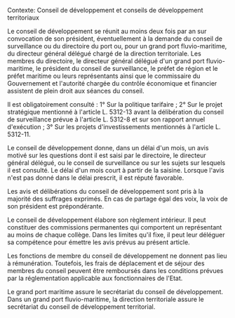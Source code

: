 Contexte: Conseil de développement et conseils de développement territoriaux

Le conseil de développement se réunit au moins deux fois par an sur convocation de son président, éventuellement à la demande du conseil de surveillance ou du directoire du port ou, pour un grand port fluvio-maritime, du directeur général délégué chargé de la direction territoriale. Les membres du directoire, le directeur général délégué d'un grand port fluvio-maritime, le président du conseil de surveillance, le préfet de région et le préfet maritime ou leurs représentants ainsi que le commissaire du Gouvernement et l'autorité chargée du contrôle économique et financier assistent de plein droit aux séances du conseil.

Il est obligatoirement consulté : 1° Sur la politique tarifaire ; 2° Sur le projet stratégique mentionné à l'article L. 5312-13 avant la délibération du conseil de surveillance prévue à l'article L. 5312-8 et sur son rapport annuel d'exécution ; 3° Sur les projets d'investissements mentionnés à l'article L. 5312-11.

Le conseil de développement donne, dans un délai d'un mois, un avis motivé sur les questions dont il est saisi par le directoire, le directeur général délégué, ou le conseil de surveillance ou sur les sujets sur lesquels il est consulté. Le délai d'un mois court à partir de la saisine. Lorsque l'avis n'est pas donné dans le délai prescrit, il est réputé favorable.

Les avis et délibérations du conseil de développement sont pris à la majorité des suffrages exprimés. En cas de partage égal des voix, la voix de son président est prépondérante.

Le conseil de développement élabore son règlement intérieur. Il peut constituer des commissions permanentes qui comportent un représentant au moins de chaque collège. Dans les limites qu'il fixe, il peut leur déléguer sa compétence pour émettre les avis prévus au présent article.

Les fonctions de membre du conseil de développement ne donnent pas lieu à rémunération. Toutefois, les frais de déplacement et de séjour des membres du conseil peuvent être remboursés dans les conditions prévues par la réglementation applicable aux fonctionnaires de l'Etat.

Le grand port maritime assure le secrétariat du conseil de développement. Dans un grand port fluvio-maritime, la direction territoriale assure le secrétariat du conseil de développement territorial.